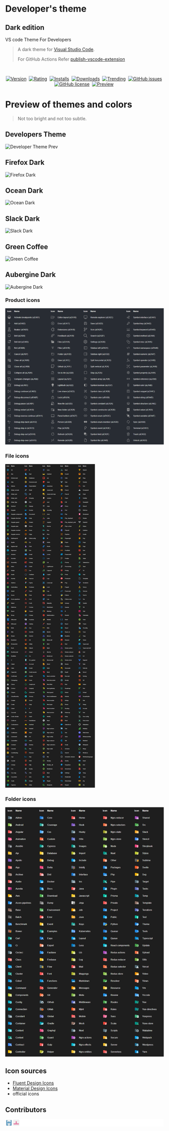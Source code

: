 # Developer's theme

## Dark edition

VS code Theme For Developers

> A dark theme for [Visual Studio Code](http://code.visualstudio.com).
> 
> For GitHub Actions Refer [publish-vscode-extension](https://github.com/HaaLeo/publish-vscode-extension)

&nbsp;

<p align="center">
    <a href="https://marketplace.visualstudio.com/items?itemName=Rajeshwaran.developer-theme-dark"><img src="https://vsmarketplacebadge.apphb.com/version-short/Rajeshwaran.developer-theme-dark.svg?style=for-the-badge&colorA=252526&colorB=43A047&label=VERSION" alt="Version"></a>&nbsp;
    <a href="https://marketplace.visualstudio.com/items?itemName=Rajeshwaran.developer-theme-dark"><img src="https://vsmarketplacebadge.apphb.com/rating-short/Rajeshwaran.developer-theme-dark.svg?style=for-the-badge&colorA=252526&colorB=43A047&label=Rating" alt="Rating"></a>&nbsp;
    <a href="https://marketplace.visualstudio.com/items?itemName=Rajeshwaran.developer-theme-dark"><img src="https://vsmarketplacebadge.apphb.com/installs-short/Rajeshwaran.developer-theme-dark.svg?style=for-the-badge&colorA=252526&colorB=43A047&label=Installs" alt="Installs"></a>&nbsp;
    <a href="https://marketplace.visualstudio.com/items?itemName=Rajeshwaran.developer-theme-dark"><img src="https://vsmarketplacebadge.apphb.com/downloads-short/Rajeshwaran.developer-theme-dark.svg?style=for-the-badge&colorA=252526&colorB=43A047&label=Downloads" alt="Downloads"></a>&nbsp;
    <a href="https://marketplace.visualstudio.com/items?itemName=Rajeshwaran.developer-theme-dark"><img src="https://vsmarketplacebadge.apphb.com/trending-monthly/Rajeshwaran.developer-theme-dark.svg?style=for-the-badge&colorA=252526&colorB=43A047&label=Trending" alt="Trending"></a>&nbsp;
    <a href="https://github.com/Rajeshwaran2001/developer-theme-dark/issues"><img alt="GitHub issues" src="https://img.shields.io/github/issues/Rajeshwaran2001/developer-theme-dark?style=for-the-badge&colorA=252526&colorB=43A047&label=GitHub issues" alt="GitHub issues"></a>&nbsp;
    <a href="https://github.com/Rajeshwaran2001/developer-theme-dark/blob/main/LICENSE"><img alt="GitHub license" src="https://img.shields.io/github/license/Rajeshwaran2001/developer-theme-dark?style=for-the-badge&colorA=252526&colorB=43A047&label=LICENSE" alt="LICENSE"></a>&nbsp;
    <a href="https://vscode.dev/theme/Rajeshwaran.developer-theme-dark"><img src="https://img.shields.io/badge/preview%20in-vscode.dev-blue?style=for-the-badge&colorA=252526&colorB=43A047&label=PREVIEW" alt="Preview"></a>&nbsp;
</p>

# Preview of themes and colors

> Not too bright and not too subtle.

## Developers Theme

<img src="https://raw.githubusercontent.com/Rajeshwaran2001/developer-theme-dark/main/assest/theme.webp" alt="Developer Theme Prev" />

## Firefox Dark

<img src="https://raw.githubusercontent.com/Rajeshwaran2001/developer-theme-dark/main/assest/FirefoxDark.webp" alt="Firefox Dark" />

## Ocean Dark

<img src="https://raw.githubusercontent.com/Rajeshwaran2001/developer-theme-dark/main/assest/OceanDark.webp" alt="Ocean Dark" />

## Slack Dark

<img src="https://raw.githubusercontent.com/Rajeshwaran2001/developer-theme-dark/main/assest/SlackDark.webp" alt="Slack Dark" />

## Green Coffee

<img src="https://raw.githubusercontent.com/Rajeshwaran2001/developer-theme-dark/main/assest/GreenCoffee.webp" alt="Green Coffee" />

## Aubergine Dark

<img src="https://raw.githubusercontent.com/Rajeshwaran2001/developer-theme-dark/main/assest/Aubergine.webp" alt="Aubergine Dark" />

### Product icons

<img src="https://raw.githubusercontent.com/Rajeshwaran2001/developer-theme-dark/main/assest/preview.png" alt="Product Icons">

### File icons

<img src="https://raw.githubusercontent.com/Rajeshwaran2001/developer-theme-dark/main/assest/fileIcons.png" alt="file icons">

### Folder icons

<img src="https://raw.githubusercontent.com/Rajeshwaran2001/developer-theme-dark/main/assest/folderIcons.png" alt="folder icons">

## Icon sources

- [Fluent Design Icons](https://fluenticons.co/)
- [Material Design Icons](https://materialdesignicons.com/)
- official icons

## Contributors

<a href="https://github.com/Rajeshwaran2001/developer-theme-dark/graphs/contributors">
    <img src="https://raw.githubusercontent.com/Rajeshwaran2001/developer-theme-dark/main/assest/contributors.png" alt="Contributors">
</a>
